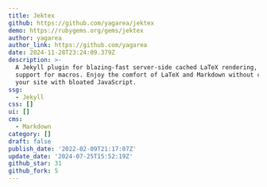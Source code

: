 ```yaml
---
title: Jektex
github: https://github.com/yagarea/jektex
demo: https://rubygems.org/gems/jektex
author: yagarea
author_link: https://github.com/yagarea
date: 2024-11-28T23:24:09.379Z
description: >-
  A Jekyll plugin for blazing-fast server-side cached LaTeX rendering, with
  support for macros. Enjoy the comfort of LaTeX and Markdown without cluttering
  your site with bloated JavaScript.
ssg:
  - Jekyll
css: []
ui: []
cms:
  - Markdown
category: []
draft: false
publish_date: '2022-02-09T21:17:07Z'
update_date: '2024-07-25T15:52:19Z'
github_star: 31
github_fork: 5
---
```

